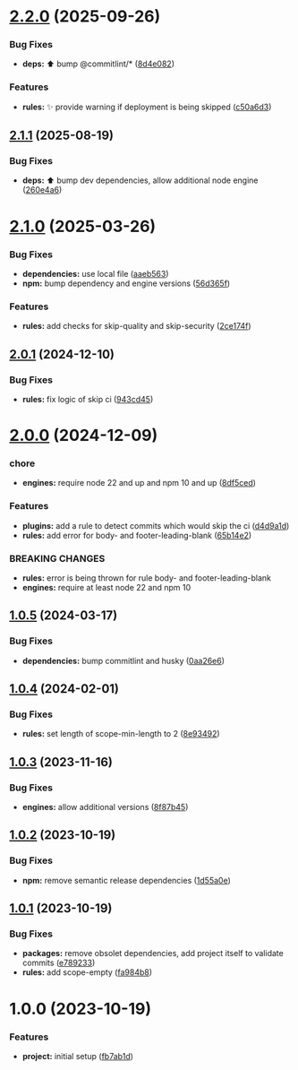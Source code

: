 # [2.2.0](https://github.com/JonasSchubert/commitlint-presets/compare/v2.1.1...v2.2.0) (2025-09-26)


### Bug Fixes

* **deps:** :arrow_up: bump @commitlint/* ([8d4e082](https://github.com/JonasSchubert/commitlint-presets/commit/8d4e0820a98a15178eb706c551e4b97e36062d7a))


### Features

* **rules:** :sparkles: provide warning if deployment is being skipped ([c50a6d3](https://github.com/JonasSchubert/commitlint-presets/commit/c50a6d3275b29c6b8375093f88d1d8d3767bcf04))

## [2.1.1](https://github.com/JonasSchubert/commitlint-presets/compare/v2.1.0...v2.1.1) (2025-08-19)


### Bug Fixes

* **deps:** :arrow_up: bump dev dependencies, allow additional node engine ([260e4a6](https://github.com/JonasSchubert/commitlint-presets/commit/260e4a6b76449cffe4a0a349c7a93052b4ae9837))

# [2.1.0](https://github.com/JonasSchubert/commitlint-presets/compare/v2.0.1...v2.1.0) (2025-03-26)


### Bug Fixes

* **dependencies:** use local file ([aaeb563](https://github.com/JonasSchubert/commitlint-presets/commit/aaeb563860712091b49e44a5a437ac51e4f4fd03))
* **npm:** bump dependency and engine versions ([56d365f](https://github.com/JonasSchubert/commitlint-presets/commit/56d365f848706f48949a2cccad1fd79c34ec23b0))


### Features

* **rules:** add checks for skip-quality and skip-security ([2ce174f](https://github.com/JonasSchubert/commitlint-presets/commit/2ce174f707ca388ce0ed14c441cb1a4fac42594f))

## [2.0.1](https://github.com/JonasSchubert/commitlint-presets/compare/v2.0.0...v2.0.1) (2024-12-10)


### Bug Fixes

* **rules:** fix logic of skip ci ([943cd45](https://github.com/JonasSchubert/commitlint-presets/commit/943cd45c4d8862824ddc35e533953da81d237748))

# [2.0.0](https://github.com/JonasSchubert/commitlint-presets/compare/v1.0.5...v2.0.0) (2024-12-09)


### chore

* **engines:** require node 22 and up and npm 10 and up ([8df5ced](https://github.com/JonasSchubert/commitlint-presets/commit/8df5ced3461b9ba84f3ed9c1d2798369cd021226))


### Features

* **plugins:** add a rule to detect commits which would skip the ci ([d4d9a1d](https://github.com/JonasSchubert/commitlint-presets/commit/d4d9a1d0f13a127a29022c2d2f02713e116c8f00))
* **rules:** add error for body- and footer-leading-blank ([65b14e2](https://github.com/JonasSchubert/commitlint-presets/commit/65b14e2677b3a900449101ef710d323bdb565e69))


### BREAKING CHANGES

* **rules:** error is being thrown for rule body- and footer-leading-blank
* **engines:** require at least node 22 and npm 10

## [1.0.5](https://github.com/JonasSchubert/commitlint-presets/compare/v1.0.4...v1.0.5) (2024-03-17)


### Bug Fixes

* **dependencies:** bump commitlint and husky ([0aa26e6](https://github.com/JonasSchubert/commitlint-presets/commit/0aa26e6d05555c71f05b66ad503f7a5b48db7df1))

## [1.0.4](https://github.com/JonasSchubert/commitlint-presets/compare/v1.0.3...v1.0.4) (2024-02-01)


### Bug Fixes

* **rules:** set length of scope-min-length to 2 ([8e93492](https://github.com/JonasSchubert/commitlint-presets/commit/8e93492d6463c4f37548e8c15abd46ff2bc2ae87))

## [1.0.3](https://github.com/JonasSchubert/commitlint-presets/compare/v1.0.2...v1.0.3) (2023-11-16)


### Bug Fixes

* **engines:** allow additional versions ([8f87b45](https://github.com/JonasSchubert/commitlint-presets/commit/8f87b45934829a9833839868aae7ba2d5b6d2075))

## [1.0.2](https://github.com/JonasSchubert/commitlint-presets/compare/v1.0.1...v1.0.2) (2023-10-19)


### Bug Fixes

* **npm:** remove semantic release dependencies ([1d55a0e](https://github.com/JonasSchubert/commitlint-presets/commit/1d55a0e15c2a0e9744abd159f8eb4c59422b3770))

## [1.0.1](https://github.com/JonasSchubert/commitlint-presets/compare/v1.0.0...v1.0.1) (2023-10-19)


### Bug Fixes

* **packages:** remove obsolet dependencies, add project itself to validate commits ([e789233](https://github.com/JonasSchubert/commitlint-presets/commit/e789233b54c9e88bbe441e8a25cb16b5aa75f7db))
* **rules:** add scope-empty ([fa984b8](https://github.com/JonasSchubert/commitlint-presets/commit/fa984b81f398fd27be5923ed79f3098eb892a027))

# 1.0.0 (2023-10-19)


### Features

* **project:** initial setup ([fb7ab1d](https://github.com/JonasSchubert/commitlint-presets/commit/fb7ab1db708cb451cd804f7b14a17bef2ee8f156))
